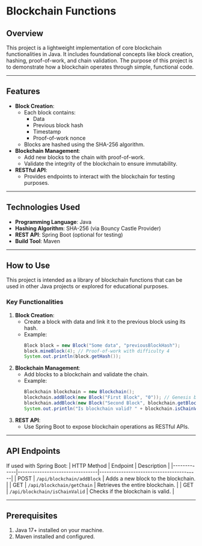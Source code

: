 # Blockchain Functions

## Overview
This project is a lightweight implementation of core blockchain functionalities in Java. It includes foundational concepts like block creation, hashing, proof-of-work, and chain validation. The purpose of this project is to demonstrate how a blockchain operates through simple, functional code.

---

## Features
- **Block Creation**:
  - Each block contains:
    - Data
    - Previous block hash
    - Timestamp
    - Proof-of-work nonce
  - Blocks are hashed using the SHA-256 algorithm.
- **Blockchain Management**:
  - Add new blocks to the chain with proof-of-work.
  - Validate the integrity of the blockchain to ensure immutability.
- **RESTful API**:
  - Provides endpoints to interact with the blockchain for testing purposes.

---

## Technologies Used
- **Programming Language**: Java
- **Hashing Algorithm**: SHA-256 (via Bouncy Castle Provider)
- **REST API**: Spring Boot (optional for testing)
- **Build Tool**: Maven


---

## How to Use
This project is intended as a library of blockchain functions that can be used in other Java projects or explored for educational purposes.

### Key Functionalities
1. **Block Creation**:
   - Create a block with data and link it to the previous block using its hash.
   - Example:
     ```java
     Block block = new Block("Some data", "previousBlockHash");
     block.mineBlock(4); // Proof-of-work with difficulty 4
     System.out.println(block.getHash());
     ```
2. **Blockchain Management**:
   - Add blocks to a blockchain and validate the chain.
   - Example:
     ```java
     Blockchain blockchain = new Blockchain();
     blockchain.addBlock(new Block("First Block", "0")); // Genesis block
     blockchain.addBlock(new Block("Second Block", blockchain.getBlockchain().get(0).getHash()));
     System.out.println("Is blockchain valid? " + blockchain.isChainValid());
     ```
3. **REST API**:
   - Use Spring Boot to expose blockchain operations as RESTful APIs.

---

## API Endpoints
If used with Spring Boot:
| HTTP Method | Endpoint                        | Description                             |
|-------------|---------------------------------|-----------------------------------------|
| POST        | `/api/blockchain/addBlock`      | Adds a new block to the blockchain.     |
| GET         | `/api/blockchain/getChain`      | Retrieves the entire blockchain.        |
| GET         | `/api/blockchain/isChainValid`  | Checks if the blockchain is valid.      |

---

## Prerequisites
1. Java 17+ installed on your machine.
2. Maven installed and configured.




